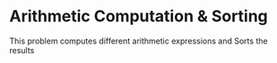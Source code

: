 # Arithmetic Computation &amp; Sorting 
This problem computes different arithmetic expressions and Sorts the results
